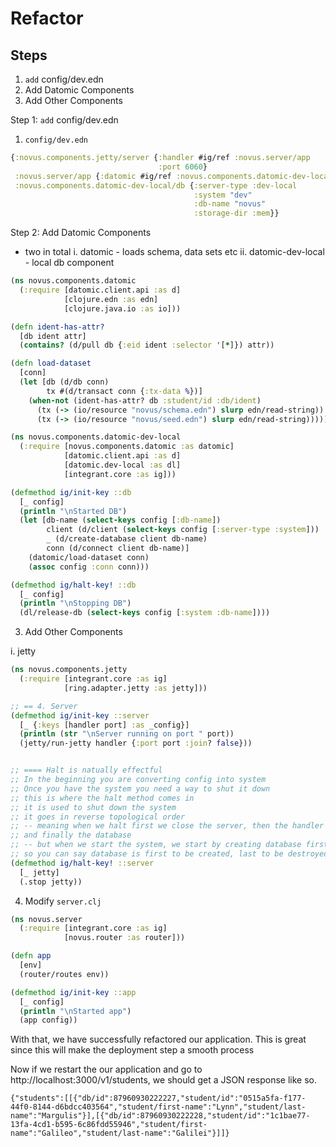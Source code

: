 # Refactor


## Steps

1. `add` config/dev.edn
2. Add Datomic Components
3. Add Other Components


Step 1: `add` config/dev.edn

1. `config/dev.edn`

```clj
{:novus.components.jetty/server {:handler #ig/ref :novus.server/app
                                 :port 6060}
 :novus.server/app {:datomic #ig/ref :novus.components.datomic-dev-local/db}
 :novus.components.datomic-dev-local/db {:server-type :dev-local
                                         :system "dev"
                                         :db-name "novus"
                                         :storage-dir :mem}}

```


Step 2: Add Datomic Components

- two in total
  i. datomic - loads schema, data sets etc
  ii. datomic-dev-local - local db component

```clj
(ns novus.components.datomic
  (:require [datomic.client.api :as d]
            [clojure.edn :as edn]
            [clojure.java.io :as io]))

(defn ident-has-attr?
  [db ident attr]
  (contains? (d/pull db {:eid ident :selector '[*]}) attr))

(defn load-dataset
  [conn]
  (let [db (d/db conn)
        tx #(d/transact conn {:tx-data %})]
    (when-not (ident-has-attr? db :student/id :db/ident)
      (tx (-> (io/resource "novus/schema.edn") slurp edn/read-string))
      (tx (-> (io/resource "novus/seed.edn") slurp edn/read-string)))))


```  

```clj
(ns novus.components.datomic-dev-local
  (:require [novus.components.datomic :as datomic]
            [datomic.client.api :as d]
            [datomic.dev-local :as dl]
            [integrant.core :as ig]))

(defmethod ig/init-key ::db
  [_ config]
  (println "\nStarted DB")
  (let [db-name (select-keys config [:db-name])
        client (d/client (select-keys config [:server-type :system]))
        _ (d/create-database client db-name)
        conn (d/connect client db-name)]
    (datomic/load-dataset conn)
    (assoc config :conn conn)))

(defmethod ig/halt-key! ::db
  [_ config]
  (println "\nStopping DB")
  (dl/release-db (select-keys config [:system :db-name])))

```

3. Add Other Components

i. jetty
```clj
(ns novus.components.jetty
  (:require [integrant.core :as ig]
            [ring.adapter.jetty :as jetty]))

;; == 4. Server
(defmethod ig/init-key ::server
  [_ {:keys [handler port] :as _config}]
  (println (str "\nServer running on port " port))
  (jetty/run-jetty handler {:port port :join? false}))


;; ==== Halt is natually effectful
;; In the beginning you are converting config into system
;; Once you have the system you need a way to shut it down
;; this is where the halt method comes in
;; it is used to shut down the system
;; it goes in reverse topological order
;; -- meaning when we halt first we close the server, then the handler
;; and finally the database
;; -- but when we start the system, we start by creating database first
;; so you can say database is first to be created, last to be destroyed
(defmethod ig/halt-key! ::server
  [_ jetty]
  (.stop jetty))

```

4. Modify `server.clj`

```clj
(ns novus.server
  (:require [integrant.core :as ig]
            [novus.router :as router]))

(defn app
  [env]
  (router/routes env))

(defmethod ig/init-key ::app
  [_ config]
  (println "\nStarted app")
  (app config))

```

With that, we have successfully refactored our application. This is great since this will make the deployment step a smooth process

Now if we restart the our application and go to http://localhost:3000/v1/students, we should get a JSON response like so.

```
{"students":[[{"db/id":87960930222227,"student/id":"0515a5fa-f177-44f0-8144-d6bdcc403564","student/first-name":"Lynn","student/last-name":"Margulis"}],[{"db/id":87960930222228,"student/id":"1c1bae77-13fa-4cd1-b595-6c86fdd55946","student/first-name":"Galileo","student/last-name":"Galilei"}]]}

```
